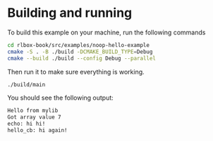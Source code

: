 # Building and running

To build this example on your machine, run the following commands

```bash
cd rlbox-book/src/examples/noop-hello-example
cmake -S . -B ./build -DCMAKE_BUILD_TYPE=Debug
cmake --build ./build --config Debug --parallel
```

Then run it to make sure everything is working.

```bash
./build/main
```

You should see the following output:

```bash
Hello from mylib
Got array value 7
echo: hi hi!
hello_cb: hi again!
```
